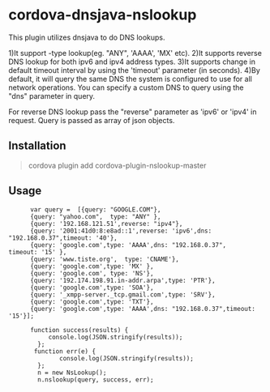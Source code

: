 # cordova-dnsjava-nslookup

This plugin utilizes dnsjava to do DNS lookups. 

1)It support -type lookup(eg. "ANY", 'AAAA', 'MX' etc).
2)It supports reverse DNS lookup for both ipv6 and ipv4 address types.
3)It supports change in default timeout interval by using the 'timeout' parameter (in seconds).
4)By default, it will query the same DNS the system is configured to use for all network operations. You can specify a custom DNS to query using the "dns" parameter in query.


For reverse DNS lookup pass the "reverse" parameter as  'ipv6' or 'ipv4' in request.
Query is passed as array of json objects.

## Installation

> cordova plugin add cordova-plugin-nslookup-master  

## Usage

          var query =  [{query: "GOOGLE.COM"},
          {query: "yahoo.com",	type: "ANY" },
          {query: '192.168.121.51',reverse: "ipv4"}, 
          {query: '2001:41d0:8:e8ad::1',reverse: 'ipv6',dns: "192.168.0.37",timeout: '40'},
          {query: 'google.com',type: 'AAAA',dns: "192.168.0.37",	timeout: '15' },
          {query: 'www.tiste.org',	type: 'CNAME'}, 
          {query: 'google.com',type: 'MX' }, 
          {query: 'google.com',	type: 'NS'}, 
          {query: '192.174.198.91.in-addr.arpa',type: 'PTR'}, 
          {query: 'google.com',type: 'SOA'}, 
          {query: '_xmpp-server._tcp.gmail.com',type: 'SRV'},
          {query: 'google.com',type: 'TXT'}, 
          {query: 'google.com',type: 'AAAA',dns: "192.168.0.37",timeout: '15'}];
         
          function success(results) {
               console.log(JSON.stringify(results));
            };
           function err(e) {
                  console.log(JSON.stringify(results));
            };
            n = new NsLookup();
            n.nslookup(query, success, err);

